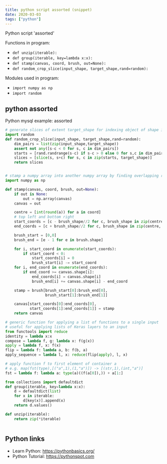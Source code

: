 ```yaml
---
title: python script assorted (snippet)
date: 2020-03-03
tags: ["python"]
---
```

Python script 'assorted'

Functions in program: 
* `def unzip(iterable):`
* `def group(iterable, key=lambda x:x):`
* `def stamp(canvas, coord, brush, out=None):`
* `def random_crop_slice(input_shape, target_shape,rand=random):`

Modules used in program: 
* `import numpy as np`
* `import random`

## python assorted

Python mysql example: assorted

```python
# generate slices of extent target_shape for indexing object of shape input_shape
import random
def random_crop_slice(input_shape, target_shape,rand=random):
    dim_pairs = list(zip(input_shape,target_shape))
    assert not any([s-c < 0 for s, c in dim_pairs]) 
    starts = [rand.randrange(s-c) if s-c > 0 else 0 for s,c in dim_pairs]
    slices = [slice(s, s+c) for s, c in zip(starts, target_shape)]
    return slices


# stamp a numpy array into another numpy array by finding overlapping region
import numpy as np

def stamp(canvas, coord, brush, out=None):
    if out is None:
        out = np.array(canvas)
    canvas = out

    centre = [int(round(a)) for a in coord]
    # top left and bottom right
    start_coords = [c - brush_shape//2 for c, brush_shape in zip(centre, brush.shape)]
    end_coords = [c + brush_shape//2 for c, brush_shape in zip(centre, brush.shape)]

    brush_start = [0,0]
    brush_end = [e - 1 for e in brush.shape]

    for i, start_coord in enumerate(start_coords):
        if start_coord < 0:
            start_coords[i] = 0
            brush_start[i] -= start_coord
    for i, end_coord in enumerate(end_coords):
        if end_coord >= canvas.shape[i]:
            end_coords[i] = canvas.shape[i]
            brush_end[i] += canvas.shape[i] - end_coord

    stamp = brush[brush_start[0]:brush_end[0],
                  brush_start[1]:brush_end[1]]

    canvas[start_coords[0]:end_coords[0],
           start_coords[1]:end_coords[1]] = stamp
    return canvas

# generic function for applying a list of functions to a single input
# useful for applying lists of Keras layers to an input
from functools import reduce
identity = lambda x:x
compose = lambda f, g: lambda x: f(g(x))
apply = lambda f, x: f(x)
flip = lambda f: lambda a, b: f(b, a)
apply_sequence = lambda l, x: reduce(flip(apply), l, x)

# apply function f to first element of container a
# e.g. map(fst(type),[("a",1),(1,"a")]) -> [(str,1),(int,"a")]
fst = lambda f: lambda a: type(a)((f(a[0]),)) + a[1:]

from collections import defaultdict
def group(iterable, key=lambda x:x):
    d = defaultdict(list)
    for x in iterable:
        d[key(x)].append(x)
    return d.values()

def unzip(iterable):
    return zip(*iterable)



```

## Python links

- Learn Python: https://pythonbasics.org/
- Python Tutorial: https://pythonspot.com
